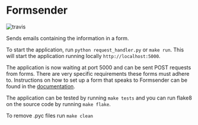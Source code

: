 Formsender
==========

![travis](https://travis-ci.org/osuosl/formsender.svg?branch=develop)

Sends emails containing the information in a form.

To start the application, run `python request_handler.py` or `make run`. This
will start the application running locally `http://localhost:5000`.

The application is now waiting at port 5000 and can be sent POST requests from
forms. There are very specific requirements these forms must adhere to.
Instructions on how to set up a form that speaks to Formsender can be found in
the [documentation](./docs/src/form_setup.rst).

The application can be tested by running `make tests` and you can run flake8 on
the source code by running `make flake`.

To remove .pyc files run `make clean`
